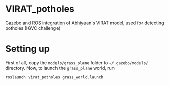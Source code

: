# VIRAT_potholes

Gazebo and ROS integration of Abhiyaan's VIRAT model, used for detecting potholes (IGVC challenge)

# Setting up

First of all, copy the `models/grass_plane` folder to `~/.gazebo/models/` directory. Now, to launch the `grass_plane` world, run

```
roslaunch virat_potholes grass_world.launch
```
